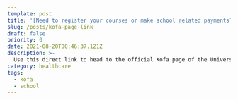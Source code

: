 ```yaml
---
template: post
title: '[Need to register your courses or make school related payments?](https://uniben.waeup.org/)'
slug: /posts/kofa-page-link
draft: false
priority: 0
date: 2021-08-20T00:46:37.121Z
description: >-
  Use this direct link to head to the official Kofa page of the University Of Benin
category: healthcare
tags:
  - kofa
  - school
---
```

